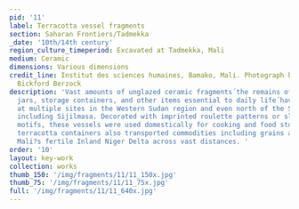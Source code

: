 ```yaml
---
pid: '11'
label: Terracotta vessel fragments
section: Saharan Frontiers/Tadmekka
_date: '10th/14th century'
region_culture_timeperiod: Excavated at Tadmekka, Mali
medium: Ceramic
dimensions: Various dimensions
credit_line: Institut des sciences humaines, Bamako, Mali. Photograph by Kathleen
  Bickford Berzock
description: 'Vast amounts of unglazed ceramic fragments´the remains of bottles, bowls,
  jars, storage containers, and other items essential to daily life´have been excavated
  at multiple sites in the Western Sudan region and even north of the Sahara at sites
  including Sijilmasa. Decorated with imprinted roulette patterns or slip-painted
  motifs, these vessels were used domestically for cooking and food storage. Such
  terracotta containers also transported commodities including grains and fish from
  Mali?s fertile Inland Niger Delta across vast distances. '
order: '10'
layout: key-work
collection: works
thumb_150: '/img/fragments/11/11_150x.jpg'
thumb_75: '/img/fragments/11/11_75x.jpg'
full: '/img/fragments/11/11_640x.jpg'
---
```

